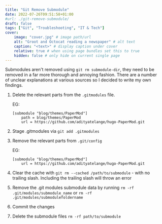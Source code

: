```yaml
---
title: "Git Remove Submodule"
date: 2022-07-26T09:51:58+01:00
#url: ./git-remove-submodule/
draft: false
tags: ["Git", "Troubleshooting", "IT & Tech"]
cover:
    image: "cover.jpg" # image path/url
    alt: "Groot and Octocat reading a newspaper" # alt text
    caption: "<text>" # display caption under cover
    relative: true # when using page bundles set this to true
    hidden: false # only hide on current single page
---
```


Submodules aren't removed using `git rm submodule-dir`, they need to be removed in a far more thorough and annoying fashion.
There are a number of unclear explanations at various sources so I decided to write my own findings.

1. Delete the relevant parts from the `.gitmodules` file.

    EG:

    ```text
    [submodule "blog/themes/PaperMod"]
        path = blog/themes/PaperMod
        url = https://github.com/adityatelange/hugo-PaperMod.git
    ```

2. Stage .gitmodules via `git add .gitmodules`
3. Remove the relevant parts from `.git/config`

    EG:

    ```text
    [submodule "blog/themes/PaperMod"]
        url = https://github.com/adityatelange/hugo-PaperMod.git
    ```

4. Clear the cache with `git rm --cached /path/to/submodule` - with no trailing slash. Including the trailing slash will throw an error
5. Remove the .git modules submodule data by running `rm -rf .git/modules/submodule_name` or `rm -rf .git/modules/submodulefoldername`
6. Commit the changes
7. Delete the submodule files `rm -rf path/to/submodule`
